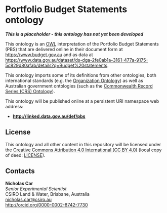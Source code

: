 # Portfolio Budget Statements ontology

***This is a placeholder - this ontology has not yet been developed***

This ontology is an [OWL](https://www.w3.org/OWL/) interpretation of the Portfolio Budget Statements (PBS) that are delivered online in their document form at <https://www.budget.gov.au> and as data at <https://www.data.gov.au/dataset/ds-dga-2fe0ab1a-3161-477a-9175-5c829d80afab/details?q=Budget%20statements>.

This ontology imports some of its definitions from other ontologies, both international standards (e.g. the [Organization Ontology](https://www.w3.org/TR/vocab-org/)) as well as Australian government ontologies (such as the [Commonwealth Record Series (CRS) Ontology](http://linked.data.gov.au/def/crs)).

This ontology will be published online at a persistent URI namespace web address:

* **<http://linked.data.gov.au/def/pbs>**


## License
This ontology and all other content in this repository will be licensed under the [Creative Commons Attribution 4.0 International (CC BY 4.0)](https://creativecommons.org/licenses/by/4.0/) (local copy of deed: [LICENSE](LICENSE)).


## Contacts
**Nicholas Car**  
*Senior Experimental Scientist*  
CSIRO Land & Water, Brisbane, Australia    
<nicholas.car@csiro.au>  
<http://orcid.org/0000-0002-8742-7730>  
